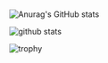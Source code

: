### 

![Anurag's GitHub stats](https://github-readme-stats.vercel.app/api?username=E-taku&count_private=true&show_icons=true&theme=radical)
<br>
<p align="left"> 
<!--   <img alt="Top Langs" height="" src="https://github-readme-stats.vercel.app/api/top-langs/?username=E-taku&layout=compact&count_private=true&show_icons=true&theme=onedark" /> -->
  <img alt="github stats" height="" src="https://github-readme-stats.vercel.app/api?username=E-taku&count_private=true&show_icons=true&show_icons=true&theme=onedark" />
</p>

![trophy](https://github-profile-trophy.vercel.app/?username=E-taku&theme=onedark&column=7
)


<!--
**E-taku/E-taku** is a ✨ _special_ ✨ repository because its `README.md` (this file) appears on your GitHub profile.

Here are some ideas to get you started:

- 🔭 I’m currently working on ...
- 🌱 I’m currently learning ...
- 👯 I’m looking to collaborate on ...
- 🤔 I’m looking for help with ...
- 💬 Ask me about ...
- 📫 How to reach me: ...
- 😄 Pronouns: ...
- ⚡ Fun fact: ...
-->
